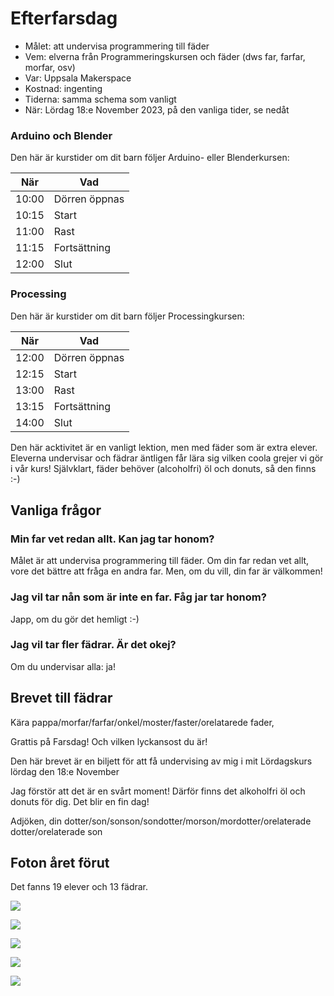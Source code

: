 # Efterfarsdag

 * Målet: att undervisa programmering till fäder
 * Vem: elverna från Programmeringskursen och fäder (dws far, farfar, morfar, osv)
 * Var: Uppsala Makerspace
 * Kostnad: ingenting
 * Tiderna: samma schema som vanligt
 * När: Lördag 18:e November 2023, på den vanliga tider, se nedåt

### Arduino och Blender

Den här är kurstider om dit barn följer Arduino- eller Blenderkursen:

När  |Vad
-----|------------
10:00|Dörren öppnas
10:15|Start
11:00|Rast
11:15|Fortsättning
12:00|Slut

### Processing

Den här är kurstider om dit barn följer Processingkursen:

När  |Vad
-----|------------
12:00|Dörren öppnas
12:15|Start
13:00|Rast
13:15|Fortsättning
14:00|Slut

Den här acktivitet är en vanligt lektion, 
men med fäder som är extra elever.
Eleverna undervisar och fädrar äntligen får lära sig 
vilken coola grejer vi gör i vår kurs!
Självklart, fäder behöver (alcoholfri) öl och donuts, så den finns :-)

## Vanliga frågor

### Min far vet redan allt. Kan jag tar honom?

Målet är att undervisa programmering till fäder.
Om din far redan vet allt, vore det bättre att fråga
en andra far. Men, om du vill, din far är välkommen!

### Jag vil tar nån som är inte en far. Fåg jar tar honom?

Japp, om du gör det hemligt :-)

### Jag vil tar fler fädrar. Är det okej?

Om du undervisar alla: ja!

## Brevet till fädrar

Kära pappa/morfar/farfar/onkel/moster/faster/orelatarede fader,

Grattis på Farsdag! Och vilken lyckansost du är!

Den här brevet är en biljett för att få undervising av mig i 
mit Lördagskurs lördag den 18:e November 

Jag förstör att det är en svårt moment! 
Därför finns det alkoholfri öl och donuts för dig.
Det blir en fin dag!

Adjöken, din dotter/son/sonson/sondotter/morson/mordotter/orelaterade dotter/orelaterade son

## Foton året förut

Det fanns 19 elever och 13 fädrar.

![](../20221119_efterfarsdag/IMG_20221119_112002.jpg)

![](../20221119_efterfarsdag/IMG_20221119_112027.jpg)

![](../20221119_efterfarsdag/IMG_20221119_112057.jpg)

![](../20221119_efterfarsdag/IMG_20221119_112146.jpg)

![](../20221119_efterfarsdag/IMG_20221119_112207.jpg)
